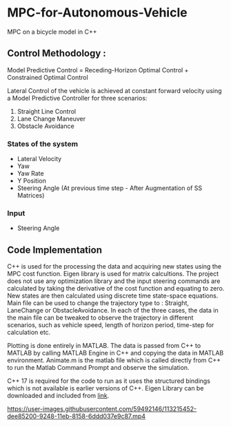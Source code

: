 # MPC-for-Autonomous-Vehicle
MPC on a bicycle model in C++

## Control Methodology : 

Model Predictive Control = Receding-Horizon Optimal Control + Constrained Optimal Control 

Lateral Control of the vehicle is achieved at constant forward velocity using a Model Predictive Controller for three scenarios:
1. Straight Line Control
2. Lane Change Maneuver
3. Obstacle Avoidance

### States of the system
* Lateral Velocity 
* Yaw
* Yaw Rate
* Y Position 
* Steering Angle (At previous time step - After Augmentation of SS Matrices)

### Input
* Steering Angle

## Code Implementation

C++ is used for the processing the data and acquiring new states using the MPC cost function. Eigen library is used for matrix calcultions. The project does not use any 
optimization library and the input steering commands are calculated by taking the derivative of the cost function and equating to zero. New states are then calculated using 
discrete time state-space equations.
Main file can be used to change the trajectory type to : Straight, LaneChange or ObstacleAvoidance. In each of the three cases, the data in the main file can be tweaked to 
observe the trajectory in different scenarios, such as vehicle speed, length of horizon period, time-step for calculation etc.

Plotting is done entirely in MATLAB. The data is passed from C++ to MATLAB by calling MATLAB Engine in C++ and copying the data in MATLAB environment. Animate.m is the 
matlab file which is called directly from C++ to run the Matlab Command Prompt and observe the simulation.

C++ 17 is required for the code to run as it uses the structured bindings which is not available is earlier versions of C++.
Eigen Library can be downloaded and included from [link](https://eigen.tuxfamily.org/index.php?title=Main_Page).
 
https://user-images.githubusercontent.com/59492146/113215452-dee85200-9248-11eb-8158-6ddd037e9c87.mp4




